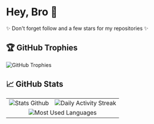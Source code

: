 # Hey, Bro 👋

✨ Don't forget follow and a few stars for my repositories ✨

## 🏆 GitHub Trophies

![GitHub Trophies](https://github-profile-trophy.vercel.app/?username=ZinNinja&theme=oldie)

## 📈 GitHub Stats

<table>
  <tr>
    <td>
      <img src="https://github-readme-stats.vercel.app/api?username=ZinNinja&show_icons=true&theme=transparent" alt="Stats Github" />
    </td>
    <td>
       <img src="https://github-readme-streak-stats.herokuapp.com/?user=ZinNinja&theme=transparent" alt="Daily Activity Streak" />
    </td>
  </tr>
  <tr>
    <td colspan="2" align="center">
      <img src="https://github-readme-stats.vercel.app/api/top-langs/?username=ZinNinja&layout=pie&theme=transparent" alt="Most Used Languages" />
    </td>
  </tr>
</table>
